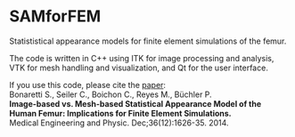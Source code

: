 # SAMforFEM

Statististical appearance models for finite element simulations of the femur.

The code is written in C++ using ITK for image processing and analysis, VTK for mesh handling and visualization, and Qt for the user interface. 

If you use this code, please cite the [paper](http://www.mauricioreyes.me/Publications/BonarettiMEP2014.pdf):  
Bonaretti S., Seiler C., Boichon C., Reyes M., Büchler P.   
**Image-based vs. Mesh-based Statistical Appearance Model of the Human Femur: Implications for Finite Element Simulations.**  
Medical Engineering and Physic. Dec;36(12):1626-35. 2014. 

